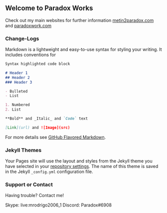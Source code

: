 ## Welcome to Paradox Works

Check out my main websites for further information [metin2paradox.com](https://metin2paradox.com/) and [paradoxwork.com](https://paradoxwork.com/)

### Change-Logs

Markdown is a lightweight and easy-to-use syntax for styling your writing. It includes conventions for

```markdown
Syntax highlighted code block

# Header 1
## Header 2
### Header 3

- Bulleted
- List

1. Numbered
2. List

**Bold** and _Italic_ and `Code` text

[Link](url) and ![Image](src)
```

For more details see [GitHub Flavored Markdown](https://guides.github.com/features/mastering-markdown/).

### Jekyll Themes

Your Pages site will use the layout and styles from the Jekyll theme you have selected in your [repository settings](https://github.com/paradoxworks/paradoxworks.github.io/settings). The name of this theme is saved in the Jekyll `_config.yml` configuration file.

### Support or Contact

Having trouble? Contact me!

Skype: live:mrodrigo2006_1
Discord: Paradox#6908
